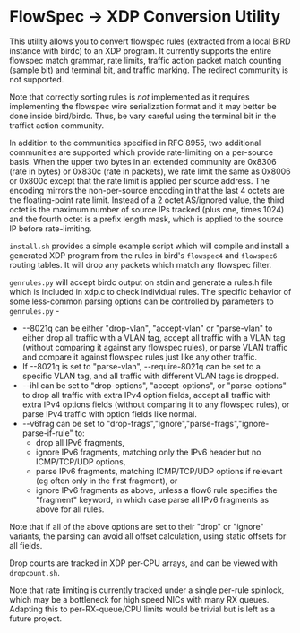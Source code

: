 FlowSpec -> XDP Conversion Utility
==================================

This utility allows you to convert flowspec rules (extracted from a local BIRD instance with birdc)
to an XDP program. It currently supports the entire flowspec match grammar, rate limits, traffic
action packet match counting (sample bit) and terminal bit, and traffic marking. The redirect
community is not supported.

Note that correctly sorting rules is *not* implemented as it requires implementing the flowspec
wire serialization format and it may better be done inside bird/birdc. Thus, be vary careful using
the terminal bit in the traffict action community.

In addition to the communities specified in RFC 8955, two additional communities are supported which
provide rate-limiting on a per-source basis. When the upper two bytes in an extended community are
0x8306 (rate in bytes) or 0x830c (rate in packets), we rate limit the same as 0x8006 or 0x800c
except that the rate limit is applied per source address. The encoding mirrors the non-per-source
encoding in that the last 4 octets are the floating-point rate limit. Instead of a 2 octet
AS/ignored value, the third octet is the maximum number of source IPs tracked (plus one, times 1024)
and the fourth octet is a prefix length mask, which is applied to the source IP before rate-limiting.

`install.sh` provides a simple example script which will compile and install a generated XDP program
from the rules in bird's `flowspec4` and `flowspec6` routing tables. It will drop any packets which
match any flowspec filter.

`genrules.py` will accept birdc output on stdin and generate a rules.h file which is included in
xdp.c to check individual rules. The specific behavior of some less-common parsing options can be
controlled by parameters to `genrules.py` -
 * --8021q can be either "drop-vlan", "accept-vlan" or "parse-vlan" to either drop all traffic with
   a VLAN tag, accept all traffic with a VLAN tag (without comparing it against any flowspec rules),
   or parse VLAN traffic and compare it against flowspec rules just like any other traffic.
 * If --8021q is set to "parse-vlan", --require-8021q can be set to a specific VLAN tag, and all
   traffic with different VLAN tags is dropped.
 * --ihl can be set to "drop-options", "accept-options", or "parse-options" to drop all traffic with
   extra IPv4 option fields, accept all traffic with extra IPv4 options fields (without comparing it
   to any flowspec rules), or parse IPv4 traffic with option fields like normal.
 * --v6frag can be set to "drop-frags","ignore","parse-frags","ignore-parse-if-rule" to:
   * drop all IPv6 fragments,
   * ignore IPv6 fragments, matching only the IPv6 header but no ICMP/TCP/UDP options,
   * parse IPv6 fragments, matching ICMP/TCP/UDP options if relevant (eg often only in the first
     fragment), or
   * ignore IPv6 fragments as above, unless a flow6 rule specifies the "fragment" keyword, in which
     case parse all IPv6 fragments as above for all rules.

Note that if all of the above options are set to their "drop" or "ignore" variants, the parsing can
avoid all offset calculation, using static offsets for all fields.

Drop counts are tracked in XDP per-CPU arrays, and can be viewed with `dropcount.sh`.

Note that rate limiting is currently tracked under a single per-rule spinlock, which may be a
bottleneck for high speed NICs with many RX queues. Adapting this to per-RX-queue/CPU limits would
be trivial but is left as a future project.
